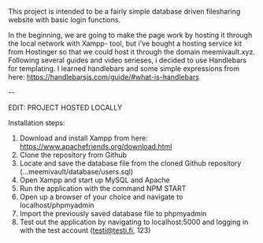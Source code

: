 This project is intended to be a fairly simple database driven filesharing website with basic login functions.

In the beginning, we are going to make the page work by hosting it through the local network with Xampp- tool, but i've bought a hosting service kit from Hostinger so that we could host it through the domain meemivault.xyz. Following several guides and video serieses, i decided to use Handlebars for templating. I learned handlebars and some simple expressions from here: https://handlebarsjs.com/guide/#what-is-handlebars

--

EDIT: PROJECT HOSTED LOCALLY

Installation steps:

1. Download and install Xampp from here: https://www.apachefriends.org/download.html
2. Clone the repository from Github
3. Locate and save the database file from the cloned Github repository (...meemivault/database/users.sql)
4. Open Xampp and start up MySQL and Apache
5. Run the application with the command NPM START
6. Open up a browser of your choice and navigate to localhost/phpmyadmin
7. Import the previously saved database file to phpmyadmin
8. Test out the application by navigating to localhost:5000 and logging in with the test account (testi@testi.fi, 123)

